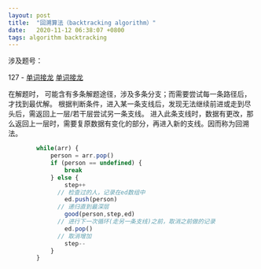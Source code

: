 ```yaml
---
layout: post
title:  "回溯算法（backtracking algorithm）"
date:   2020-11-12 06:38:07 +0800
tags: algorithm backtracking
---
```



涉及题号：

127 -  [单词接龙] [单词接龙]

在解题时， 可能含有多条解题途径，涉及多条分支；而需要尝试每一条路径后，才找到最优解。
根据判断条件，进入某一条支线后，发现无法继续前进或走到尽头后，需返回上一层/若干层尝试另一条支线。
进入此条支线时，数据有更改，那么返回上一层时，需要复原数据有变化的部分，再进入新的支线。因而称为回溯法。

```javascript
        while(arr) {
            person = arr.pop()
            if (person == undefined) {
                break
            } else {
                step++
              // 检查过的人，记录在ed数组中
                ed.push(person)
              // 递归直到最深层
                good(person,step,ed)
              // 进行下一次循环(走另一条支线)之前，取消之前做的记录
                ed.pop()
              // 取消增加
                step--
            }
        }
```



[单词接龙]: https://leetcode-cn.com/problems/word-ladder/
